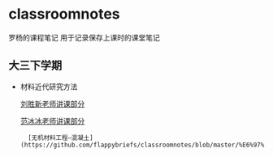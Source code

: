# classroomnotes
罗杨的课程笔记
用于记录保存上课时的课堂笔记

## 大三下学期
  - 材料近代研究方法
	  
	  [刘胜新老师讲课部分](https://github.com/flappybriefs/classroomnotes/blob/master/%E6%9D%90%E6%96%99%E8%BF%91%E4%BB%A3%E7%A0%94%E7%A9%B6%E6%96%B9%E6%B3%95%E2%80%94%E5%88%98%E8%83%9C%E6%96%B0%E8%80%81%E5%B8%88%E9%83%A8%E5%88%86.md)
	 
	  [范冰冰老师讲课部分](https://github.com/flappybriefs/classroomnotes/blob/master/%E6%9D%90%E6%96%99%E8%BF%91%E4%BB%A3%E7%A0%94%E7%A9%B6%E6%96%B9%E6%B3%95%E2%80%94%E8%8C%83%E5%86%B0%E5%86%B0%E8%80%81%E5%B8%88%E9%83%A8%E5%88%86.md)

          [无机材料工程—混凝土](https://github.com/flappybriefs/classroomnotes/blob/master/%E6%97%A0%E6%9C%BA%E6%9D%90%E6%96%99%E5%B7%A5%E7%A8%8B%E2%80%94%E6%B7%B7%E5%87%9D%E5%9C%9F.md)
